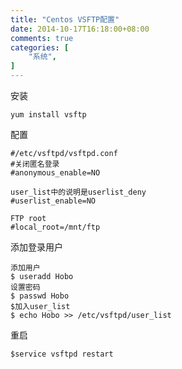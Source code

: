 ```yaml
---
title: "Centos VSFTP配置"
date: 2014-10-17T16:18:00+08:00
comments: true
categories: [
	"系统",
]
---
```


安装
```shell
yum install vsftp
```

<!--more-->

配置
```shell
#/etc/vsftpd/vsftpd.conf
#关闭匿名登录
#anonymous_enable=NO

user_list中的说明是userlist_deny
#userlist_enable=NO

FTP root
#local_root=/mnt/ftp

```

添加登录用户
```shell
添加用户
$ useradd Hobo
设置密码
$ passwd Hobo
$加入user_list
$ echo Hobo >> /etc/vsftpd/user_list
```

重启
```
$service vsftpd restart
```